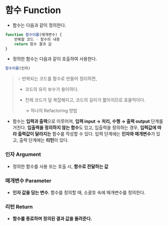 # 함수 Function



+ 함수는 다음과 같이 정의한다.

```javascript
function 함수이름(매개변수) {
    반복할 코드 - 함수의 내용
    return 함수 결과 값
}
```



+ 정의한 함수는 다음과 같이 호출하여 사용한다.

```javascript
함수이름(인자)
```



> 💡 반복되는 코드를 함수로 만들어 정리하면,
>
> + 코드의 유지 보수가 용이하다.
>
> + 전체 코드가 덜 복잡해지고, 코드의 길이가 짧아지므로 효율적이다.
>
>   → 하나의 Refactoring 방법



+ 함수는 **입력과 출력**으로 이루어져, **입력 input → 처리, 수행 → 출력 output** 단계를 거친다. **입출력을 정의하지 않는 함수**도 있고, 입출력을 정의하는 경우, **입력값에 따라 출력값이 달라지는** 함수를 작성할 수 있다. 입력 단계에는 **인자와 매개변수**가 있고, 출력 단계에는 **리턴**이 있다. 



### 인자 Argument

+ 정의한 함수를 사용 또는 호출 시, **함수로 전달하는 값**



### 매개변수 Parameter

+ **인자 값을 담는 변수**. 함수를 정의할 때, 소괄호 속에 매개변수를 정의한다.



### 리턴 Return

+ **함수를 종료하며 정의된 결과 값을 돌려준다.**

